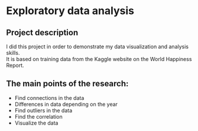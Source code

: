 # Exploratory data analysis
## Project description
I did this project in order to demonstrate my data visualization and analysis skills. \
It is based on training data from the Kaggle website on the World Happiness Report.
## The main points of the research:
 - Find connections in the data
 - Differences in data depending on the year
 - Find outliers in the data
 - Find the correlation
 - Visualize the data
